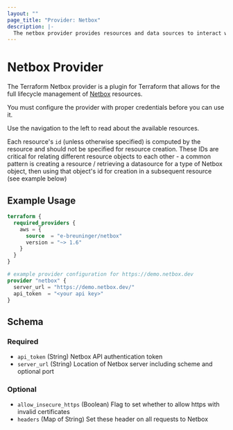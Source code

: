 ```yaml
---
layout: ""
page_title: "Provider: Netbox"
description: |-
  The netbox provider provides resources and data sources to interact with Netbox.
---
```


# Netbox Provider

The Terraform Netbox provider is a plugin for Terraform that allows for the full lifecycle management of [Netbox](https://docs.netbox.dev/en/stable/) resources.

You must configure the provider with proper credentials before you can use it.

Use the navigation to the left to read about the available resources.

Each resource's `id` (unless otherwise specified) is computed by the resource and should not be specified for resource creation. These IDs are critical for relating different resource objects to each other - a common pattern is creating a resource / retrieving a datasource for a type of Netbox object, then using that object's id for creation in a subsequent resource (see example below)

## Example Usage

```terraform
terraform {
  required_providers {
    aws = {
      source  = "e-breuninger/netbox"
      version = "~> 1.6"
    }
  }
}

# example provider configuration for https://demo.netbox.dev
provider "netbox" {
  server_url = "https://demo.netbox.dev/"
  api_token  = "<your api key>"
}
```

<!-- schema generated by tfplugindocs -->
## Schema

### Required

- `api_token` (String) Netbox API authentication token
- `server_url` (String) Location of Netbox server including scheme and optional port

### Optional

- `allow_insecure_https` (Boolean) Flag to set whether to allow https with invalid certificates
- `headers` (Map of String) Set these header on all requests to Netbox
